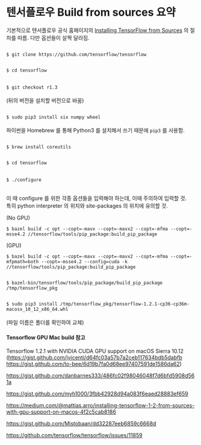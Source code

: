 # 텐서플로우 Build from sources 요약

기본적으로 텐서플로우 공식 홈페이지의 [Installing TensorFlow from Sources](https://www.tensorflow.org/install/install_sources) 의 절차를 따름. 다만 옵션들이 살짝 달라짐.

<p>
<code>
$ git clone https://github.com/tensorflow/tensorflow
</code>
</p>

<p>
<code>
$ cd tensorflow
</code>
<br />
<code>
$ git checkout r1.3 
</code>
<br />
(뒤의 버전을 설치할 버전으로 바꿈)
</p>

<p>
<code>
$ sudo pip3 install six numpy wheel   
</code>
<br />
파이썬을 Homebrew 를 통해 Python3 를 설치해서 쓰기 때문에 <code>pip3</code> 를 사용함.
</p>

<p>
<code>
$ brew install coreutils
</code>
</p>

<p>
<code>
$ cd tensorflow  
</code>
<br />

<code>
$ ./configure
</code>
<br />

이 때 configure 를 위한 각종 옵션들을 입력해야 하는데, 이때 주의하여 입력할 것.  
특히 python interpreter 의 위치와 site-packages 의 위치에 유의할 것.
</p>

<p>
(No GPU)<br />
<code>
$ bazel build -c opt --copt=-mavx --copt=-mavx2 --copt=-mfma --copt=-msse4.2 //tensorflow/tools/pip_package:build_pip_package
</code>
</p>

<p>
(GPU)<br />
<code>
$ bazel build -c opt --copt=-mavx --copt=-mavx2 --copt=-mfma --copt=-mfpmath=both --copt=-msse4.2 --config=cuda -k //tensorflow/tools/pip_package:build_pip_package
</code>
</p>

<p>
<code>
$ bazel-bin/tensorflow/tools/pip_package/build_pip_package /tmp/tensorflow_pkg
</code>
</p>

<p>
<code>
$ sudo pip3 install /tmp/tensorflow_pkg/tensorflow-1.2.1-cp36-cp36m-macosx_10_12_x86_64.whl
</code><br />
(파일 이름은 폴더를 확인하여 교체)
</p>


#### Tensorflow GPU Mac build 참고  
Tensorflow 1.2.1 with NVIDIA CUDA GPU support on macOS Sierra 10.12 (<https://gist.github.com/jvicenti/d64fc03a57b7a2ceb117634bdb5dabfb>  
<https://gist.github.com/to-bee/6d19b7fa0d68ee97407591de1586da62>)  

<https://gist.github.com/danbarnes333/486fc02f98046048f7d6bfd5908d561a>  

<https://gist.github.com/myh1000/3fbb42928d94a083f6eaed28883ef659>  

<https://medium.com/@mattias.arro/installing-tensorflow-1-2-from-sources-with-gpu-support-on-macos-4f2c5cab8186>  

<https://gist.github.com/Mistobaan/dd32287eeb6859c6668d>  

<https://github.com/tensorflow/tensorflow/issues/11859>




